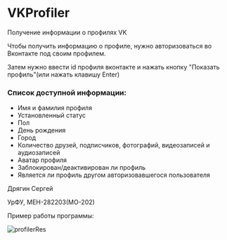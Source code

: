# VKProfiler
Получение информации о профилях VK

Чтобы получить информацию о профиле, нужно авторизоваться во Вконтакте под своим профилем.

Затем нужно ввести id профиля вконтакте и нажать кнопку "Показать профиль"(или нажать клавишу Enter)

### Список доступной информации:

+ Имя и фамилия профиля
+ Установленный статус
+ Пол
+ День рождения
+ Город
+ Количество друзей, подписчиков, фотографий, видеозаписей и аудиозаписей
+ Аватар профиля
+ Заблокирован/деактивирован ли профиль
+ Является ли профиль другом авторизовавшегося пользователя

Дрягин Сергей

УрФУ, МЕН-282203(МО-202)

Пример работы программы:

![profilerRes](https://sun9-16.userapi.com/1MRUjYIQ9bHfJbVG49FeQwXID6QHesE2nTEv9w/1EGOcNlmtpk.jpg)
